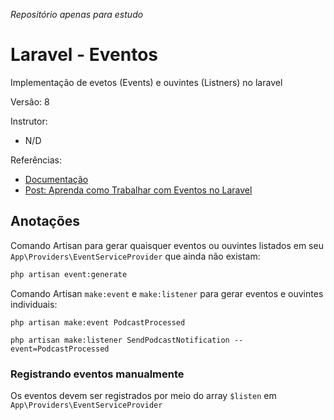 _Repositório apenas para estudo_

# Laravel - Eventos

Implementação de evetos (Events) e ouvintes (Listners) no laravel

Versão: 8

Instrutor:

-   N/D

Referências:

-   [Documentação](https://laravel.com/docs/8.x/events)
-   [Post: Aprenda como Trabalhar com Eventos no Laravel](https://blog.especializati.com.br/aprenda-como-trabalhar-com-eventos-no-laravel/)

## Anotações

Comando Artisan para gerar quaisquer eventos ou ouvintes listados em seu `App\Providers\EventServiceProvider` que ainda não existam:

```bash
php artisan event:generate
```

Comando Artisan `make:event` e `make:listener` para gerar eventos e ouvintes individuais:

```bah
php artisan make:event PodcastProcessed

php artisan make:listener SendPodcastNotification --event=PodcastProcessed
```

### Registrando eventos manualmente

Os eventos devem ser registrados por meio do array `$listen` em `App\Providers\EventServiceProvider`
